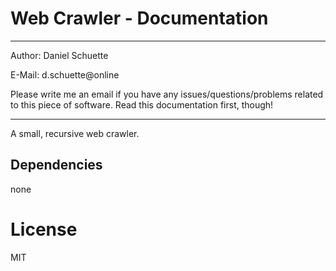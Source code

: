 # Web Crawler - Documentation

---

Author: Daniel Schuette

E-Mail: d.schuette@online

Please write me an email if you have any issues/questions/problems related to this piece of software. Read this documentation first, though!


---

A small, recursive web crawler.



## Dependencies
none


# License
MIT 


